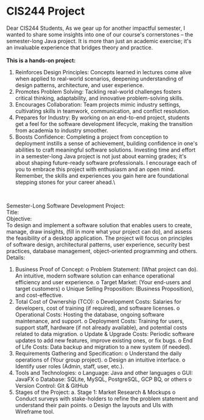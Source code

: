 # CIS244 Project

Dear CIS244 Students,
As we gear up for another impactful semester, I wanted to share some insights into one of our
course's cornerstones – the semester-long Java project. It is more than just an academic
exercise; it's an invaluable experience that bridges theory and practice.\
<br>
**This is a hands-on project:**
1. Reinforces Design Principles: Concepts learned in lectures come alive when applied to
real-world scenarios, deepening understanding of design patterns, architecture, and
user experience.
2. Promotes Problem Solving: Tackling real-world challenges fosters critical thinking,
adaptability, and innovative problem-solving skills.
3. Encourages Collaboration: Team projects mimic industry settings, cultivating skills in
teamwork, communication, and conflict resolution.
4. Prepares for Industry: By working on an end-to-end project, students get a feel for the
software development lifecycle, making the transition from academia to industry
smoother.
5. Boosts Confidence: Completing a project from conception to deployment instills a sense
of achievement, building confidence in one's abilities to craft meaningful software
solutions.
Investing time and effort in a semester-long Java project is not just about earning grades; it's
about shaping future-ready software professionals.
I encourage each of you to embrace this project with enthusiasm and an open mind.
Remember, the skills and experiences you gain here are foundational stepping stones for your
career ahead.\
<br>


Semester-Long Software Development Project: \
Title:
<br>
Objective: \
To design and implement a software solution that enables users to create, manage, draw
insights, (fill in more what your project can do), and assess the feasibility of a desktop
application. The project will focus on principles of software design, architectural patterns, user
experience, security best practices, database management, object-oriented programming and
others.
<br>
Details: 
1. Business Proof of Concept:
o Problem Statement: (What project can do). An intuitive, modern software
solution can enhance operational efficiency and user experience.
o Target Market: (Your end-users and target customers)
o Unique Selling Proposition: (Business Proposition), and cost-effective.
2. Total Cost of Ownership (TCO):
o Development Costs: Salaries for developers, cost of training (if required), and
software licenses.
o Operational Costs: Hosting the database, ongoing software maintenance, and
support.
o Deployment Costs: Training for users, support staff, hardware (if not already
available), and potential costs related to data migration.
o Update & Upgrade Costs: Periodic software updates to add new features,
improve existing ones, or fix bugs.
o End of Life Costs: Data backup and migration to a new system (if needed).
3. Requirements Gathering and Specification:
o Understand the daily operations of (Your group project).
o Design an intuitive interface.
o Identify user roles (Admin, staff, user, etc.).
4. Tools and Technologies:
o Language: Java and other languages
o GUI: JavaFX
o Database: SQLite, MySQL, PostgreSQL, GCP BQ, or others
o Version Control: Git & GitHub
5. Stages of the Project:
a. Stage 1: Market Research & Mockups
o Conduct surveys with stake-holders to refine the problem statement and
understand their pain points.
o Design the layouts and UIs with Wireframe tool.
